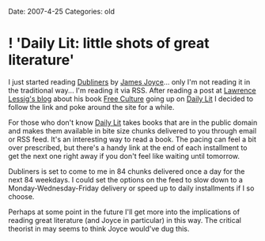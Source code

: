 Date: 2007-4-25
Categories: old

# ! 'Daily Lit: little shots of great literature'

I just started reading <a href="http://en.wikipedia.org/wiki/Dubliners">Dubliners</a> by <a href="http://en.wikipedia.org/wiki/James_Joyce">James Joyce</a>... only I'm not reading it in the traditional way... I'm reading it via RSS.  After reading a post at <a href="http://www.lessig.org/blog/">Lawrence Lessig's blog</a> about his book <a href="http://www.free-culture.cc/">Free Culture</a> going up on <a href="http://www.dailylit.com">Daily Lit</a> I decided to follow the link and poke around the site for a while.

For those who don't know <a href="http://dailylit.com">Daily Lit</a> takes books that are in the public domain and makes them available in bite size chunks delivered to you through email or RSS feed.  It's an interesting way to read a book.  The pacing can feel a bit over prescribed, but there's a handy link at the end of each installment to get the next one right away if you don't feel like waiting until tomorrow.

Dubliners is set to come to me in 84 chunks delivered once a day for the next 84 weekdays.  I could set the options on the feed to slow down to a Monday-Wednesday-Friday delivery or speed up to daily installments if I so choose.

Perhaps at some point in the future I'll get more into the implications of reading great literature (and Joyce in particular) in this way.  The critical theorist in may seems to think Joyce would've dug this.
